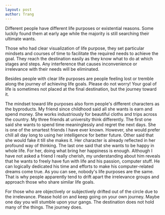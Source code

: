 ```yaml
---
layout: post
author: Trang
---
```


Different people have different life purposes or existential reasons. Some luckily found them at early age while the majority is still searching their ultimate wants.

Those who had clear visualization of life purpose, they set particular mindsets and courses of time to facilitate the required needs to achieve the goal. They reach the destination easily as they know what to do at which stages and steps. Any interference that causes inconvenience or irrelevance with their needs will be eliminated.

Besides people with clear life purposes are people feeling lost or tremble along the journey of achieving life goals. Please do not worry! Your goal of life is sometimes not placed at the final destination, but the journey toward it.

The mindset toward life purposes also form people's different characters as the byproducts. My friend since childhood said all she wants is earn and spend money. She works industriously for beautiful cloths and trips across the country. My three friends at university think differently. The first one said she wants to spend time meaninglessly and regret the next days. She is one of the smartest friends I have ever known. However, she would prefer chill all day long to using her intelligence for better future. Other said that she would fake it till she makes it. Her character is already reflected in her profound way of thinking. The last one said that she wants to be happy in whole life. For her, doing what bring her happiness is enough. Although I have not asked a friend I really cherish, my understanding about him reveals that he wants to freely have fun with life and his passion, computer stuff. He can logically dedicated his time and efforts to make his computer-related dreams come true. As you can see, nobody's life purposes are the same. That is why people apparently tend to drift apart the irrelevance groups and approach those who share similar life goals.

For those who are objectively or subjectively drifted out of the circle due to the irrelevance. Please hold on and keep going on your own journey. Maybe one day you will stumble upon your gangs. The destination does not hold many of the things. The journey does. 
